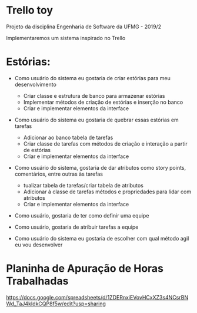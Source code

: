 # Trello toy
Projeto da disciplina Engenharia de Software da UFMG - 2019/2

Implementaremos um sistema inspirado no Trello

# Estórias:

* Como usuário do sistema eu gostaria de criar estórias para meu desenvolvimento
	* Criar classe e estrutura de banco para armazenar estórias
	* Implementar métodos de criação de estórias e inserção no banco
	* Criar e implementar elementos da interface

* Como usuário do sistema eu gostaria de quebrar essas estórias em tarefas
	* Adicionar ao banco tabela de tarefas
	* Criar classe de tarefas com métodos de criação e interação a partir de estórias
	* Criar e implementar elementos da interface

* Como usuário do sistema, gostaria de dar atributos como story points, comentários, entre outras às tarefas
	* tualizar tabela de tarefas/criar tabela de atributos
	* Adicionar à classe de tarefas métodos e propriedades para lidar com atributos
	* Criar e implementar elementos da interface

* Como usuário, gostaria de ter como definir uma equipe

* Como usuário, gostaria de atribuir tarefas a equipe

* Como usuário do sistema eu gostaria de escolher com qual método agil eu vou desenvolver


# Planinha de Apuração de Horas Trabalhadas

https://docs.google.com/spreadsheets/d/1ZDERnxiEVovHCxXZ3s4NCsrBNWd_TaJ4kIdkCQP8f5w/edit?usp=sharing